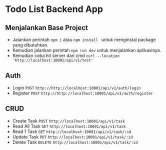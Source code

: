 # Todo List Backend App

## Menjalankan Base Project
- Jalankan perintah ```npm i``` atau ```npm install ``` untuk menginstal package yang dibutuhkan.
- Kemudian jalankan perintah ```npm run dev``` untuk menjalankan aplikasinya.
- Kemudian coba hit server dari cmd ```curl --location 'http://localhost:10001/api/v1/test'```

## Auth
- Login ```POST``` ```http://http://localhost:10001/api/v1/auth/login```
- Register ```POST``` ```http://http://localhost:10001/api/v1/auth/register```

## CRUD
- Create Task ```POST``` ```http://localhost:10001/api/v1/task```
- Read All Task ```GET``` ```http://localhost:10001/api/v1/task```
- Read 1 Task ```GET``` ```http://localhost:10001/api/v1/task/:id```
- Update Task ```PUT``` ```http://localhost:10001/api/v1/task/:id```
- Delete Task ```DELETE``` ```http://localhost:10001/api/v1/task/:id```
